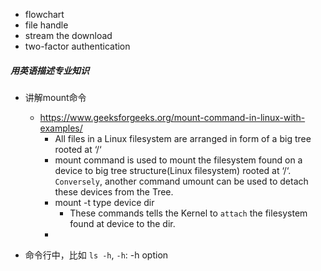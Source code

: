 - flowchart
- file handle
- stream the download
- two-factor authentication


##### 用英语描述专业知识
- 讲解mount命令
    - https://www.geeksforgeeks.org/mount-command-in-linux-with-examples/
        - All files in a Linux filesystem are arranged in form of a big tree rooted at ‘/‘
        - mount command is used to mount the filesystem found on a device to big tree structure(Linux filesystem) rooted at ‘/‘. `Conversely`, another command umount can be used to detach these devices from the Tree.
        - mount -t type device dir
            - These commands tells the Kernel to `attach` the filesystem found at device to the dir.
        - 


- 命令行中，比如 `ls -h`, `-h`: -h option